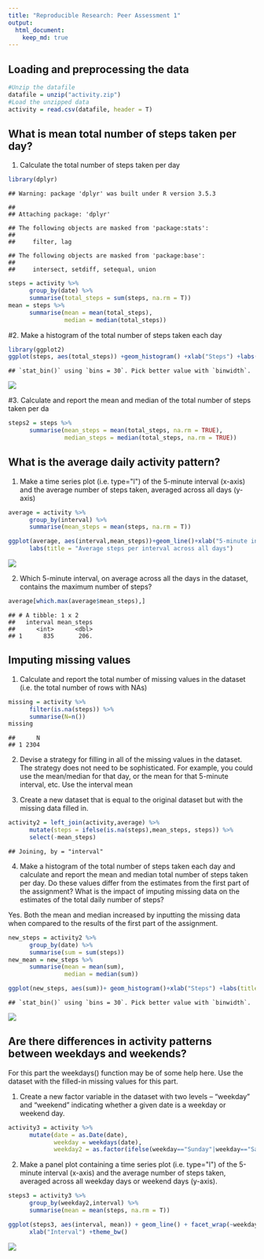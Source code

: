 ```yaml
---
title: "Reproducible Research: Peer Assessment 1"
output: 
  html_document:
    keep_md: true
---
```



## Loading and preprocessing the data

```r
#Unzip the datafile
datafile = unzip("activity.zip")
#Load the unzipped data
activity = read.csv(datafile, header = T)
```

## What is mean total number of steps taken per day?
1. Calculate the total number of steps taken per day

```r
library(dplyr)
```

```
## Warning: package 'dplyr' was built under R version 3.5.3
```

```
## 
## Attaching package: 'dplyr'
```

```
## The following objects are masked from 'package:stats':
## 
##     filter, lag
```

```
## The following objects are masked from 'package:base':
## 
##     intersect, setdiff, setequal, union
```

```r
steps = activity %>% 
      group_by(date) %>% 
      summarise(total_steps = sum(steps, na.rm = T))
mean = steps %>% 
      summarise(mean = mean(total_steps),
                median = median(total_steps))
```

#2. Make a histogram of the total number of steps taken each day

```r
library(ggplot2)
ggplot(steps, aes(total_steps)) +geom_histogram() +xlab("Steps") +labs(title = "Total Steps Per Day")
```

```
## `stat_bin()` using `bins = 30`. Pick better value with `binwidth`.
```

![](PA1_template_files/figure-html/unnamed-chunk-3-1.png)<!-- -->

#3. Calculate and report the mean and median of the total number of steps taken per da

```r
steps2 = steps %>% 
      summarise(mean_steps = mean(total_steps, na.rm = TRUE),
                median_steps = median(total_steps, na.rm = TRUE))
```


## What is the average daily activity pattern?

1. Make a time series plot (i.e. type="l") of the 5-minute interval (x-axis) and the average number of steps taken, averaged across all days (y-axis)


```r
average = activity %>% 
      group_by(interval) %>% 
      summarise(mean_steps = mean(steps, na.rm = T))

ggplot(average, aes(interval,mean_steps))+geom_line()+xlab("5-minute interval")+ylab("Average steps")+
      labs(title = "Average steps per interval across all days")
```

![](PA1_template_files/figure-html/unnamed-chunk-5-1.png)<!-- -->

2. Which 5-minute interval, on average across all the days in the dataset, contains the maximum number of steps?

```r
average[which.max(average$mean_steps),]
```

```
## # A tibble: 1 x 2
##   interval mean_steps
##      <int>      <dbl>
## 1      835       206.
```


## Imputing missing values

1. Calculate and report the total number of missing values in the dataset (i.e. the total number of rows with NAs)

```r
missing = activity %>% 
      filter(is.na(steps)) %>% 
      summarise(N=n())
missing
```

```
##      N
## 1 2304
```

2. Devise a strategy for filling in all of the missing values in the dataset. The strategy does not need to be sophisticated. For example, you could use the mean/median for that day, or the mean for that 5-minute interval, etc.
Use the interval mean

3. Create a new dataset that is equal to the original dataset but with the missing data filled in.

```r
activity2 = left_join(activity,average) %>% 
      mutate(steps = ifelse(is.na(steps),mean_steps, steps)) %>% 
      select(-mean_steps)
```

```
## Joining, by = "interval"
```

4. Make a histogram of the total number of steps taken each day and calculate and report the mean and median total number of steps taken per day. 
Do these values differ from the estimates from the first part of the assignment? 
What is the impact of imputing missing data on the estimates of the total daily number of steps?

Yes. Both the mean and median increased by inputting the missing data when compared to the results of the first part of the assignment.


```r
new_steps = activity2 %>% 
      group_by(date) %>% 
      summarise(sum = sum(steps))
new_mean = new_steps %>% 
      summarise(mean = mean(sum),
                median = median(sum))

ggplot(new_steps, aes(sum))+ geom_histogram()+xlab("Steps") +labs(title = "Total Steps Per Day, Part 2")
```

```
## `stat_bin()` using `bins = 30`. Pick better value with `binwidth`.
```

![](PA1_template_files/figure-html/unnamed-chunk-9-1.png)<!-- -->

## Are there differences in activity patterns between weekdays and weekends?

For this part the weekdays() function may be of some help here. Use the dataset with the filled-in missing values for this part.

1. Create a new factor variable in the dataset with two levels – “weekday” and “weekend” indicating whether a given date is a weekday or weekend day.

```r
activity3 = activity %>% 
      mutate(date = as.Date(date),
             weekday = weekdays(date),
             weekday2 = as.factor(ifelse(weekday=="Sunday"|weekday=="Saturday","weekend","weekday")))
```

2. Make a panel plot containing a time series plot (i.e. type="l") of the 5-minute interval (x-axis) and the average number of steps taken, averaged across all weekday days or weekend days (y-axis).

```r
steps3 = activity3 %>% 
      group_by(weekday2,interval) %>% 
      summarise(mean = mean(steps, na.rm = T))

ggplot(steps3, aes(interval, mean)) + geom_line() + facet_wrap(~weekday2, nrow = 2) +ylab("Number of steps")+
      xlab("Interval") +theme_bw()
```

![](PA1_template_files/figure-html/unnamed-chunk-11-1.png)<!-- -->
